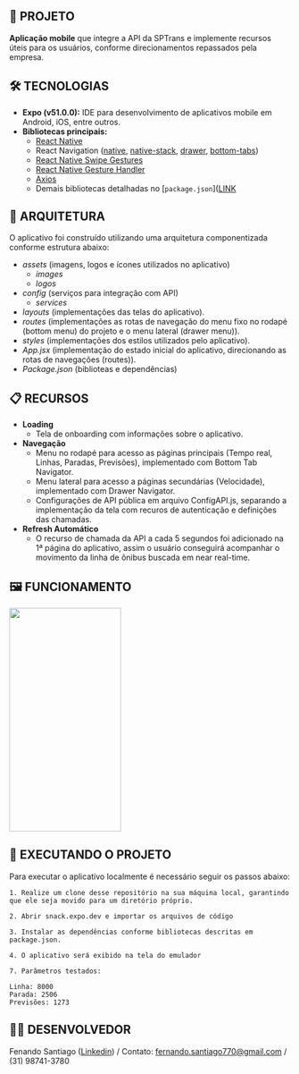 ## 🦾 PROJETO 
**Aplicação mobile** que integre a API da SPTrans e implemente recursos úteis para os usuários, conforme direcionamentos repassados pela empresa.

## 🛠️ TECNOLOGIAS 
- **Expo (v51.0.0):** IDE para desenvolvimento de aplicativos mobile em Android, iOS, entre outros.
- **Bibliotecas principais:**
  - [React Native](https://www.npmjs.com/package/react-native)
  - React Navigation ([native](https://www.npmjs.com/package/@react-navigation/native), [native-stack](https://www.npmjs.com/package/@react-navigation/native-stack), [drawer](https://www.npmjs.com/package/react-native-drawer), [bottom-tabs](https://www.npmjs.com/package/@react-navigation/bottom-tabs))
  - [React Native Swipe Gestures](https://www.npmjs.com/package/react-native-swipe-gestures)
  - [React Native Gesture Handler](https://www.npmjs.com/package/react-native-gesture-handler)
  - [Axios](https://www.npmjs.com/package/react-native-axios)
  - Demais bibliotecas detalhadas no [`package.json`]([LINK](https://github.com/fsaantiago/Mobile_SPTrans_OlhoVivo/tree/main/package.json)

## 📐 ARQUITETURA 
O aplicativo foi construído utilizando uma arquitetura componentizada conforme estrutura abaixo:
  - _assets_ (imagens, logos e ícones utilizados no aplicativo)
    - _images_
    - _logos_
  - _config_ (serviços para integração com API)
    - _services_
  - _layouts_ (implementações das telas do aplicativo).
  - _routes_ (implementações as rotas de navegação do menu fixo no rodapé (bottom menu) do projeto e o menu lateral (drawer menu)).
  - _styles_ (implementações dos estilos utilizados pelo aplicativo).
  - _App.jsx_ (implementação do estado inicial do aplicativo, direcionando as rotas de navegações (routes)).
  - _Package.json_ (biblioteas e dependências)

## 📋 RECURSOS  
- **Loading**
  - Tela de onboarding com informações sobre o aplicativo.
- **Navegação**
  - Menu no rodapé para acesso as páginas principais (Tempo real, Linhas, Paradas, Previsões), implementado com Bottom Tab Navigator.
  - Menu lateral para acesso a páginas secundárias (Velocidade), implementado com Drawer Navigator.
  - Configurações de API pública em arquivo ConfigAPI.js, separando a implementação da tela com recuros de autenticação e definições das chamadas.
- **Refresh Automático**
  - O recurso de chamada da API a cada 5 segundos foi adicionado na 1ª página do aplicativo, assim o usuário conseguirá acompanhar o movimento da linha de ônibus buscada em near real-time.

## 🖼️ FUNCIONAMENTO  

  <img src="https://github.com/fsaantiago/Mobile_SPTrans_OlhoVivo/blob/main/assets/images/SPTrans_OlhoVivo.gif" width="200" height="400">

## 🚀 EXECUTANDO O PROJETO  
Para executar o aplicativo localmente é necessário seguir os passos abaixo:

`1. Realize um clone desse repositório na sua máquina local, garantindo que ele seja movido para um diretório próprio.`

`2. Abrir snack.expo.dev e importar os arquivos de código`

`3. Instalar as dependências conforme bibliotecas descritas em package.json.`
    
`4. O aplicativo será exibido na tela do emulador`
    
`7. Parâmetros testados:`

    Linha: 8000
    Parada: 2506
	Previsões: 1273
    
## 🧑‍💻 DESENVOLVEDOR  
Fenando Santiago ([Linkedin](https://www.linkedin.com/in/fernando-santiago/)) / Contato: fernando.santiago770@gmail.com / (31) 98741-3780
